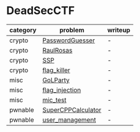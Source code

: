 # DeadSecCTF

category | problem | writeup
--- | --- | ---
crypto | [PasswordGuesser](crypto/PasswordGuesser) | -
crypto | [RaulRosas](crypto/RaulRosas) | -
crypto | [SSP](crypto/SSP) | -
crypto | [flag_killer](crypto/flag_killer) | -
misc | [GoLParty](misc/GoLParty) | -
misc | [flag_injection](misc/flag_injection) | -
misc | [mic_test](misc/mic_test) | -
pwnable | [SuperCPPCalculator](pwnable/SuperCPPCalculator) | -
pwnable | [user_management](pwnable/user_management) | -

